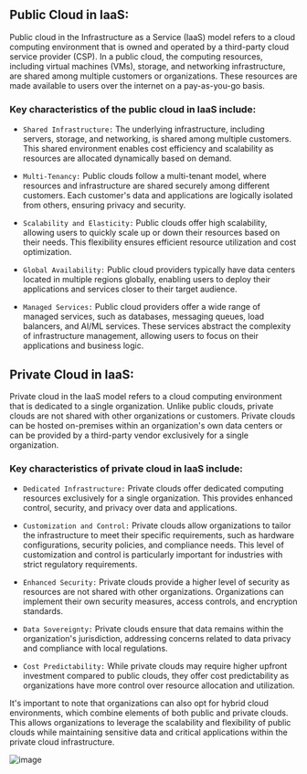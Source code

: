 ## Public Cloud in IaaS:

Public cloud in the Infrastructure as a Service (IaaS) model refers to a cloud computing environment that is owned and operated by a third-party cloud service provider (CSP). In a public cloud, the computing resources, including virtual machines (VMs), storage, and networking infrastructure, are shared among multiple customers or organizations. These resources are made available to users over the internet on a pay-as-you-go basis.

### Key characteristics of the public cloud in IaaS include:

+ `Shared Infrastructure:` The underlying infrastructure, including servers, storage, and networking, is shared among multiple customers. This shared environment enables cost efficiency and scalability as resources are allocated dynamically based on demand.

+ `Multi-Tenancy:` Public clouds follow a multi-tenant model, where resources and infrastructure are shared securely among different customers. Each customer's data and applications are logically isolated from others, ensuring privacy and security.

+ `Scalability and Elasticity:` Public clouds offer high scalability, allowing users to quickly scale up or down their resources based on their needs. This flexibility ensures efficient resource utilization and cost optimization.

+ `Global Availability:` Public cloud providers typically have data centers located in multiple regions globally, enabling users to deploy their applications and services closer to their target audience.

+ `Managed Services:` Public cloud providers offer a wide range of managed services, such as databases, messaging queues, load balancers, and AI/ML services. These services abstract the complexity of infrastructure management, allowing users to focus on their applications and business logic.

## Private Cloud in IaaS:

Private cloud in the IaaS model refers to a cloud computing environment that is dedicated to a single organization. Unlike public clouds, private clouds are not shared with other organizations or customers. Private clouds can be hosted on-premises within an organization's own data centers or can be provided by a third-party vendor exclusively for a single organization.

### Key characteristics of private cloud in IaaS include:

+ `Dedicated Infrastructure:` Private clouds offer dedicated computing resources exclusively for a single organization. This provides enhanced control, security, and privacy over data and applications.

+ `Customization and Control:` Private clouds allow organizations to tailor the infrastructure to meet their specific requirements, such as hardware configurations, security policies, and compliance needs. This level of customization and control is particularly important for industries with strict regulatory requirements.

+ `Enhanced Security:` Private clouds provide a higher level of security as resources are not shared with other organizations. Organizations can implement their own security measures, access controls, and encryption standards.

+ `Data Sovereignty:` Private clouds ensure that data remains within the organization's jurisdiction, addressing concerns related to data privacy and compliance with local regulations.

+ `Cost Predictability:` While private clouds may require higher upfront investment compared to public clouds, they offer cost predictability as organizations have more control over resource allocation and utilization.

It's important to note that organizations can also opt for hybrid cloud environments, which combine elements of both public and private clouds. This allows organizations to leverage the scalability and flexibility of public clouds while maintaining sensitive data and critical applications within the private cloud infrastructure.

![image](https://github.com/adeleke123/I4GCybersecurity/assets/51156057/99f1eb49-fbc6-4bc6-93d2-75a607808e1b)

